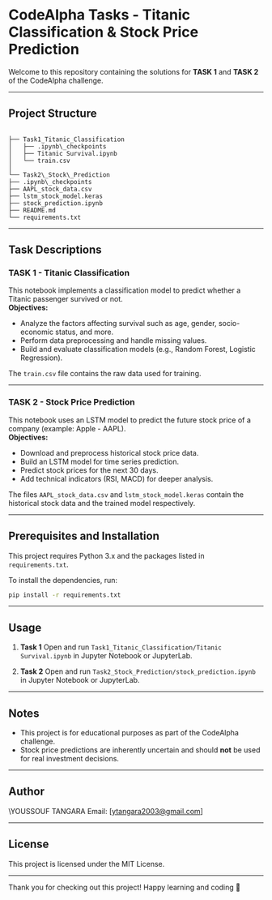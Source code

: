 # CodeAlpha Tasks - Titanic Classification & Stock Price Prediction

Welcome to this repository containing the solutions for **TASK 1** and **TASK 2** of the CodeAlpha challenge.

---

## Project Structure

```

├── Task1_Titanic_Classification
│   ├── .ipynb\_checkpoints
│   ├── Titanic Survival.ipynb
│   └── train.csv
│
└── Task2\_Stock\_Prediction
├── .ipynb\_checkpoints
├── AAPL_stock_data.csv
├── lstm_stock_model.keras
├── stock_prediction.ipynb
├── README.md
└── requirements.txt

````

---

## Task Descriptions

### TASK 1 - Titanic Classification
This notebook implements a classification model to predict whether a Titanic passenger survived or not.  
**Objectives:**  
- Analyze the factors affecting survival such as age, gender, socio-economic status, and more.  
- Perform data preprocessing and handle missing values.  
- Build and evaluate classification models (e.g., Random Forest, Logistic Regression).

The `train.csv` file contains the raw data used for training.

---

### TASK 2 - Stock Price Prediction
This notebook uses an LSTM model to predict the future stock price of a company (example: Apple - AAPL).  
**Objectives:**  
- Download and preprocess historical stock price data.  
- Build an LSTM model for time series prediction.  
- Predict stock prices for the next 30 days.  
- Add technical indicators (RSI, MACD) for deeper analysis.

The files `AAPL_stock_data.csv` and `lstm_stock_model.keras` contain the historical stock data and the trained model respectively.

---

## Prerequisites and Installation

This project requires Python 3.x and the packages listed in `requirements.txt`.

To install the dependencies, run:

```bash
pip install -r requirements.txt
````

---

## Usage

1. **Task 1**
   Open and run `Task1_Titanic_Classification/Titanic Survival.ipynb` in Jupyter Notebook or JupyterLab.

2. **Task 2**
   Open and run `Task2_Stock_Prediction/stock_prediction.ipynb` in Jupyter Notebook or JupyterLab.

---

## Notes

* This project is for educational purposes as part of the CodeAlpha challenge.
* Stock price predictions are inherently uncertain and should **not** be used for real investment decisions.

---

## Author

\YOUSSOUF TANGARA
Email: \[[ytangara2003@gmail.com](mailto:ytangara2003@gmail.com)]

---

## License

This project is licensed under the MIT License.

---

Thank you for checking out this project!
Happy learning and coding 🚀
